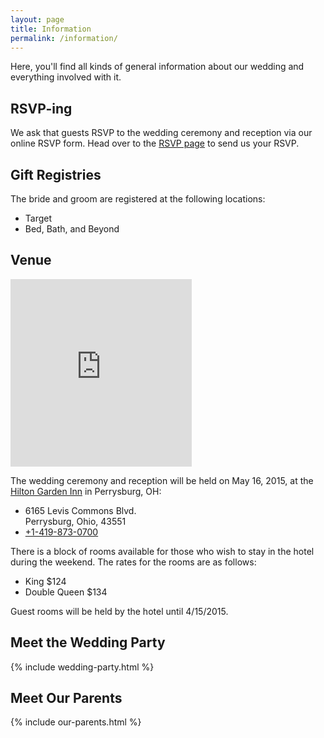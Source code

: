```yaml
---
layout: page
title: Information
permalink: /information/
---
```


Here, you'll find all kinds of general information about our wedding and everything involved with it.

## RSVP-ing

We ask that guests RSVP to the wedding ceremony and reception via our online RSVP form. Head over to the [RSVP page](/rsvp/) to send us your RSVP.

## Gift Registries

The bride and groom are registered at the following locations:

- Target
- Bed, Bath, and Beyond

## Venue

<iframe src="https://www.google.com/maps/embed?pb=!1m14!1m8!1m3!1d2986.8933391620135!2d-83.6445!3d41.528251!3m2!1i1024!2i768!4f13.1!3m3!1m2!1s0x883c76f489ed4ed9%3A0xa27d8983f150718b!2sHilton+Garden+Inn+Toledo+Perrysburg!5e0!3m2!1sen!2sus!4v1415766456864" width="290" height="300" frameborder="0" style="border:0" style="float: right;"></iframe>

The wedding ceremony and reception will be held on May 16, 2015, at the [Hilton Garden Inn](http://hiltongardeninn3.hilton.com/en/hotels/ohio/hilton-garden-inn-toledo-perrysburg-TOLPBGI/index.html) in Perrysburg, OH:

- 6165 Levis Commons Blvd. <br />
  Perrysburg, Ohio, 43551
- [+1-419-873-0700](tel://+14198730700)

There is a block of rooms available for those who wish to stay in the hotel during the weekend. The rates for the rooms are as follows:

- King $124
- Double Queen $134

Guest rooms will be held by the hotel until 4/15/2015.

## Meet the Wedding Party

{% include wedding-party.html %}

## Meet Our Parents

{% include our-parents.html %}
